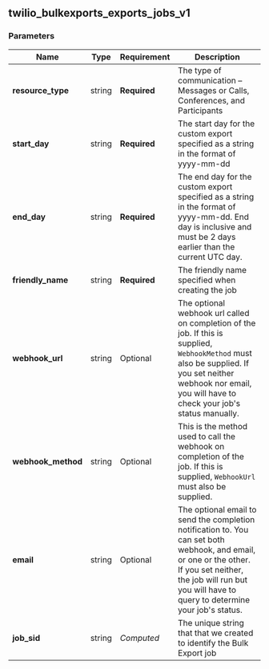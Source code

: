 
## twilio_bulkexports_exports_jobs_v1

### Parameters

Name | Type | Requirement | Description
--- | --- | --- | ---
**resource_type** | string | **Required** | The type of communication – Messages or Calls, Conferences, and Participants
**start_day** | string | **Required** | The start day for the custom export specified as a string in the format of yyyy-mm-dd
**end_day** | string | **Required** | The end day for the custom export specified as a string in the format of yyyy-mm-dd. End day is inclusive and must be 2 days earlier than the current UTC day.
**friendly_name** | string | **Required** | The friendly name specified when creating the job
**webhook_url** | string | Optional | The optional webhook url called on completion of the job. If this is supplied, `WebhookMethod` must also be supplied. If you set neither webhook nor email, you will have to check your job's status manually.
**webhook_method** | string | Optional | This is the method used to call the webhook on completion of the job. If this is supplied, `WebhookUrl` must also be supplied.
**email** | string | Optional | The optional email to send the completion notification to. You can set both webhook, and email, or one or the other. If you set neither, the job will run but you will have to query to determine your job's status.
**job_sid** | string | *Computed* | The unique string that that we created to identify the Bulk Export job

